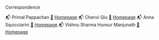 




Correspondence

📬 Primal Pappachan [📜](mailto:primal@psu.edu) [Homepage](https://primalpappachan.com/)
📬 Chenxi Qiu [📜](mailto:chenxi.qiu@unt.edu) [Homepage](https://computerscience.engineering.unt.edu/people/faculty/chenxi-qiu)
📬 Anna Squicciarini [📜](mailto:acs20@psu.edu) [Homepage](https://faculty.ist.psu.edu/acs20/)
📬 Vishnu Sharma Hunsur Manjunath [📜](mailto:vxh5104@psu.edu) [Homepage](mailto:vxh5104@psu.edu)

